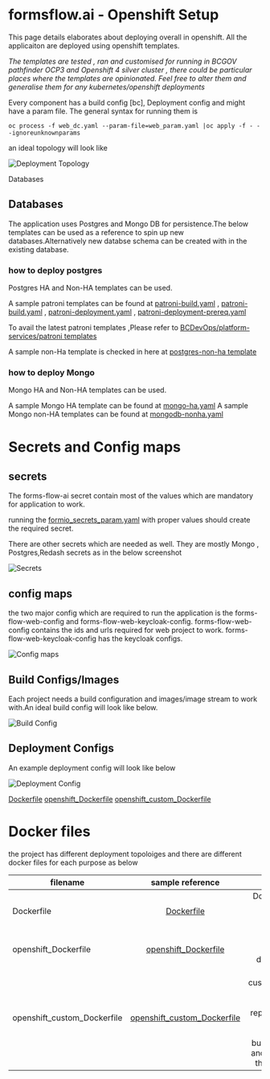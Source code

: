 # formsflow.ai - Openshift Setup

This page details elaborates about deploying overall in openshift. All the applicaiton are deployed using openshift templates.

_The templates are tested , ran and customised for running in BCGOV pathfinder OCP3 and Openshift 4 silver cluster , there could be particular places where the templates are opinionated. Feel free to alter them and generalise them for any kubernetes/openshift deployments_
 
Every component has a build config [bc], Deployment config and might have a param file. The general syntax for running them is

`oc process -f web_dc.yaml --param-file=web_param.yaml |oc apply -f - --ignoreunknownparams`  

an ideal topology will look like

![](forms-flow-topology.png "Deployment Topology")

Databases

## Databases

The application uses Postgres and Mongo DB for persistence.The below templates can be used as a reference to spin up new databases.Alternatively new databse schema can be created with in the existing database.

### how to deploy postgres

Postgres HA and Non-HA templates can be used.

A sample patroni templates can be found at [patroni-build.yaml](./Databases/patroni-build.yaml) , [patroni-build.yaml](./Databases/patroni-build.yaml) , [patroni-deployment.yaml](./Databases/patroni-deployment.yaml) , [patroni-deployment-prereq.yaml](./Databases/patroni-deployment-prereq.yaml)

To avail the latest patroni templates ,Please refer to [BCDevOps/platform-services/patroni templates](https://github.com/BCDevOps/platform-services/tree/master/apps/pgsql/patroni)

A sample non-Ha template is checked in here at [postgres-non-ha template](./Databases/postgresql-deploy.json)

### how to deploy Mongo

Mongo HA and Non-HA templates can be used.

A sample Mongo HA template can be found at [mongo-ha.yaml](./Databases/mongo-ha.yaml)
A sample Mongo non-HA templates can be found at [mongodb-nonha.yaml](./Databases/mongodb-nonha.yaml)

# Secrets and Config maps

## secrets

The forms-flow-ai secret contain most of the values which are mandatory for application to work.

running the [formio_secrets_param.yaml](./formio_secrets.yaml) with proper values should create the required secret.

There are other secrets which are needed as well. They are mostly Mongo , Postgres,Redash secrets as in the below screenshot

![](secrets.png "Secrets")

## config maps

the two major config which are required to run the application is the forms-flow-web-config and forms-flow-web-keycloak-config.
forms-flow-web-config contains the ids and urls required for web project to work.
forms-flow-web-keycloak-config has the keycloak configs.

![](config-maps.png "Config maps")

## Build Configs/Images

Each project needs a build configuration and images/image stream to work with.An ideal build config will look like below.

![](bc.png "Build Config")

## Deployment Configs

An example deployment config will look like below

![](dc.png "Deployment Config")

[Dockerfile](https://github.com/AOT-Technologies/forms-flow-ai/blob/develop/forms-flow-web/Dockerfile)
[openshift_Dockerfile](https://github.com/AOT-Technologies/forms-flow-ai/blob/develop/forms-flow-web/openshift_Dockerfile)
[openshift_custom_Dockerfile](https://github.com/AOT-Technologies/forms-flow-ai/blob/develop/forms-flow-web/openshift_custom_Dockerfile)

# Docker files

the project has different deployment topoloiges and there are different docker files for each purpose as below

| filename        | sample reference           | Purpose  |
| ------------- |:-------------:| -----:|
| Dockerfile      | [Dockerfile](https://github.com/AOT-Technologies/forms-flow-ai/blob/develop/forms-flow-web/Dockerfile) | Dockerfile to support docker compose |
| openshift_Dockerfile      | [openshift_Dockerfile](https://github.com/AOT-Technologies/forms-flow-ai/blob/develop/forms-flow-web/openshift_Dockerfile)      |   Openshift based deployment |
| openshift_custom_Dockerfile | [openshift_custom_Dockerfile](https://github.com/AOT-Technologies/forms-flow-ai/blob/develop/forms-flow-web/openshift_custom_Dockerfile)      |    To allow customisation and build from this repo.Helps to copy stuff from the buidling repo and merge to the product. |
